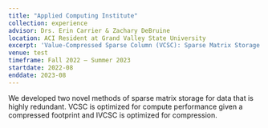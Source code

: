 ```yaml
---
title: "Applied Computing Institute"
collection: experience
advisor: Drs. Erin Carrier & Zachary DeBruine
location: ACI Resident at Grand Valley State University
excerpt: 'Value-Compressed Sparse Column (VCSC): Sparse Matrix Storage for Redundant Data'
venue: test
timeframe: Fall 2022 — Summer 2023
startdate: 2022-08
enddate: 2023-08
---
```


We developed two novel methods of sparse matrix storage for data that is highly redundant. VCSC is optimized for compute performance given a compressed footprint and IVCSC is optimized for compression.